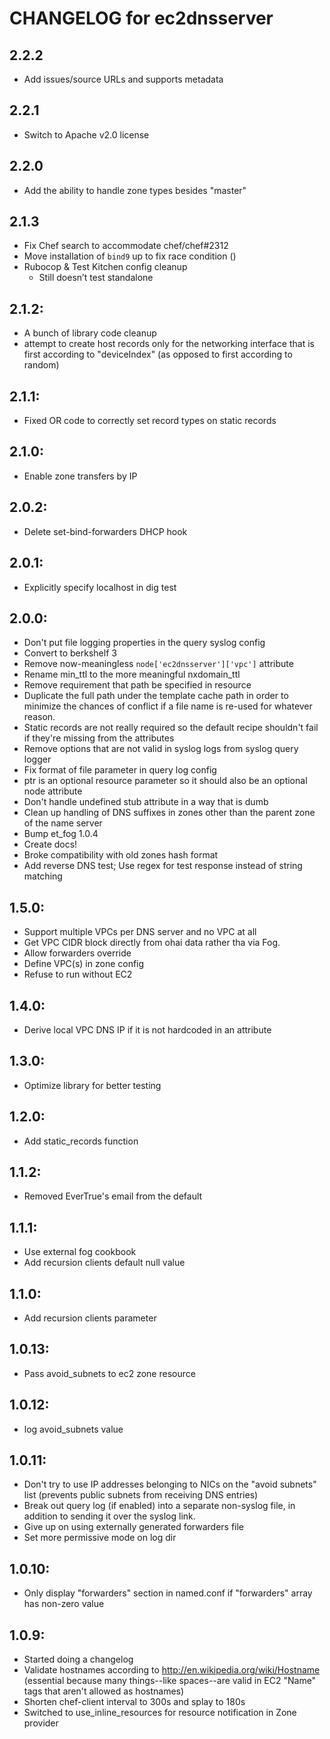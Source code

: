 # CHANGELOG for ec2dnsserver

## 2.2.2

* Add issues/source URLs and supports metadata

## 2.2.1

* Switch to Apache v2.0 license

## 2.2.0

* Add the ability to handle zone types besides "master"

## 2.1.3

* Fix Chef search to accommodate chef/chef#2312
* Move installation of `bind9` up to fix race condition ()
* Rubocop & Test Kitchen config cleanup
    - Still doesn’t test standalone

## 2.1.2:

* A bunch of library code cleanup
* attempt to create host records only for the networking interface that is first according to "deviceIndex" (as opposed to first according to random)

## 2.1.1:

* Fixed OR code to correctly set record types on static records

## 2.1.0:

* Enable zone transfers by IP

## 2.0.2:

* Delete set-bind-forwarders DHCP hook

## 2.0.1:

* Explicitly specify localhost in dig test

## 2.0.0:

* Don't put file logging properties in the query syslog config
* Convert to berkshelf 3
* Remove now-meaningless `node['ec2dnsserver']['vpc']` attribute
* Rename min_ttl to the more meaningful nxdomain_ttl
* Remove requirement that path be specified in resource
* Duplicate the full path under the template cache path in order to minimize the chances of conflict if a file name is re-used for whatever reason.
* Static records are not really required so the default recipe shouldn't fail if they're missing from the attributes
* Remove options that are not valid in syslog logs from syslog query logger
* Fix format of file parameter in query log config
* ptr is an optional resource parameter so it should also be an optional node attribute
* Don't handle undefined stub attribute in a way that is dumb
* Clean up handling of DNS suffixes in zones other than the parent zone of the name server
* Bump et_fog 1.0.4
* Create docs!
* Broke compatibility with old zones hash format
* Add reverse DNS test; Use regex for test response instead of string matching

## 1.5.0:

* Support multiple VPCs per DNS server and no VPC at all
* Get VPC CIDR block directly from ohai data rather tha via Fog.
* Allow forwarders override
* Define VPC(s) in zone config
* Refuse to run without EC2

## 1.4.0:

* Derive local VPC DNS IP if it is not hardcoded in an attribute

## 1.3.0:

* Optimize library for better testing

## 1.2.0:

* Add static_records function

## 1.1.2:

* Removed EverTrue's email from the default

## 1.1.1:

* Use external fog cookbook
* Add recursion clients default null value

## 1.1.0:

* Add recursion clients parameter

## 1.0.13:

* Pass avoid_subnets to ec2 zone resource

## 1.0.12:

* log avoid_subnets value

## 1.0.11:

* Don't try to use IP addresses belonging to NICs on the "avoid subnets" list (prevents public subnets from receiving DNS entries)
* Break out query log (if enabled) into a separate non-syslog file, in addition to sending it over the syslog link.
* Give up on using externally generated forwarders file
* Set more permissive mode on log dir

## 1.0.10:

* Only display "forwarders" section in named.conf if "forwarders" array has non-zero value

## 1.0.9:

* Started doing a changelog
* Validate hostnames according to http://en.wikipedia.org/wiki/Hostname (essential because many things--like spaces--are valid in EC2 "Name" tags that aren't allowed as hostnames)
* Shorten chef-client interval to 300s and splay to 180s
* Switched to use_inline_resources for resource notification in Zone provider
